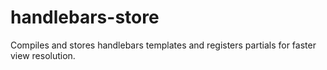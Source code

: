 # handlebars-store

Compiles and stores handlebars templates and registers partials for faster view resolution.

